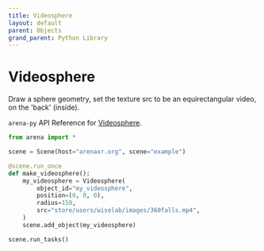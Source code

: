 ```yaml
---
title: Videosphere
layout: default
parent: Objects
grand_parent: Python Library
---
```


# Videosphere

Draw a sphere geometry, set the texture src to be an equirectangular video, on the 'back' (inside).

`arena-py` API Reference for [Videosphere](/content/python-api/objects/videosphere).

```python
from arena import *

scene = Scene(host="arenaxr.org", scene="example")

@scene.run_once
def make_videosphere():
    my_videosphere = Videosphere(
        object_id="my_videosphere",
        position=(0, 0, 0),
        radius=150,
        src="store/users/wiselab/images/360falls.mp4",
    )
    scene.add_object(my_videosphere)

scene.run_tasks()
```
